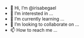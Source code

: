 - 👋 Hi, I’m @irisabegael
- 👀 I’m interested in ...
- 🌱 I’m currently learning ...
- 💞️ I’m looking to collaborate on ...
- 📫 How to reach me ...

<!---
irisabegael/irisabegael is a ✨ special ✨ repository because its `README.md` (this file) appears on your GitHub profile.
You can click the Preview link to take a look at your changes.
--->
